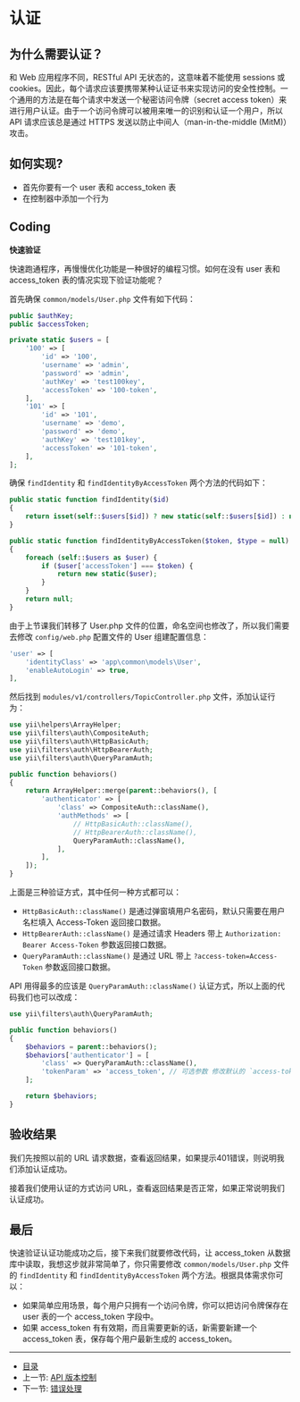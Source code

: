 # 认证

## 为什么需要认证？

和 Web 应用程序不同，RESTful API 无状态的，这意味着不能使用 sessions 或 cookies。因此，每个请求应该要携带某种认证证书来实现访问的安全性控制。一个通用的方法是在每个请求中发送一个秘密访问令牌（secret access token）来进行用户认证。由于一个访问令牌可以被用来唯一的识别和认证一个用户，所以 API 请求应该总是通过 HTTPS 发送以防止中间人（man-in-the-middle (MitM)）攻击。

## 如何实现?

- 首先你要有一个 user 表和 access_token 表
- 在控制器中添加一个行为

## Coding

**快速验证**

快速跑通程序，再慢慢优化功能是一种很好的编程习惯。如何在没有 user 表和 access_token 表的情况实现下验证功能呢？

首先确保 `common/models/User.php` 文件有如下代码：

```php
public $authKey;
public $accessToken;

private static $users = [
    '100' => [
        'id' => '100',
        'username' => 'admin',
        'password' => 'admin',
        'authKey' => 'test100key',
        'accessToken' => '100-token',
    ],
    '101' => [
        'id' => '101',
        'username' => 'demo',
        'password' => 'demo',
        'authKey' => 'test101key',
        'accessToken' => '101-token',
    ],
];
```

确保 `findIdentity` 和 `findIdentityByAccessToken` 两个方法的代码如下：


```php
public static function findIdentity($id)
{
    return isset(self::$users[$id]) ? new static(self::$users[$id]) : null;
}

public static function findIdentityByAccessToken($token, $type = null)
{
    foreach (self::$users as $user) {
        if ($user['accessToken'] === $token) {
            return new static($user);
        }
    }
    return null;
}
```

由于上节课我们转移了 User.php 文件的位置，命名空间也修改了，所以我们需要去修改 `config/web.php` 配置文件的 User 组建配置信息：

```php
'user' => [
    'identityClass' => 'app\common\models\User',
    'enableAutoLogin' => true,
],
```

然后找到 `modules/v1/controllers/TopicController.php` 文件，添加认证行为：

```php
use yii\helpers\ArrayHelper;
use yii\filters\auth\CompositeAuth;
use yii\filters\auth\HttpBasicAuth;
use yii\filters\auth\HttpBearerAuth;
use yii\filters\auth\QueryParamAuth;

public function behaviors()
{
    return ArrayHelper::merge(parent::behaviors(), [
        'authenticator' => [
            'class' => CompositeAuth::className(),
            'authMethods' => [
                // HttpBasicAuth::className(),
                // HttpBearerAuth::className(),
                QueryParamAuth::className(),
            ],
        ],
    ]);
}
```
上面是三种验证方式，其中任何一种方式都可以：

- `HttpBasicAuth::className()` 是通过弹窗填用户名密码，默认只需要在用户名栏填入 Access-Token 返回接口数据。
- `HttpBearerAuth::className()` 是通过请求 Headers 带上 `Authorization: Bearer Access-Token` 参数返回接口数据。
- `QueryParamAuth::className()` 是通过 URL 带上 `?access-token=Access-Token` 参数返回接口数据。

API 用得最多的应该是 `QueryParamAuth::className()` 认证方式，所以上面的代码我们也可以改成：

```php
use yii\filters\auth\QueryParamAuth;

public function behaviors()
{
    $behaviors = parent::behaviors();
    $behaviors['authenticator'] = [
        'class' => QueryParamAuth::className(),
        'tokenParam' => 'access_token', // 可选参数 修改默认的 `access-token`
    ];

    return $behaviors;
}
```

## 验收结果

我们先按照以前的 URL 请求数据，查看返回结果，如果提示401错误，则说明我们添加认证成功。

接着我们使用认证的方式访问 URL，查看返回结果是否正常，如果正常说明我们认证成功。

## 最后

快速验证认证功能成功之后，接下来我们就要修改代码，让 access_token 从数据库中读取，我想这步就非常简单了，你只需要修改 `common/models/User.php` 文件的 `findIdentity` 和 `findIdentityByAccessToken` 两个方法。根据具体需求你可以：

- 如果简单应用场景，每个用户只拥有一个访问令牌，你可以把访问令牌保存在 user 表的一个 access_token 字段中。
- 如果 access_token 有有效期，而且需要更新的话，新需要新建一个 access_token 表，保存每个用户最新生成的 access_token。

-----------------

- [目录](/SUMMARY.md)
- 上一节: [API 版本控制](book/02/2.2.md)
- 下一节: [错误处理](book/02/2.4.md)